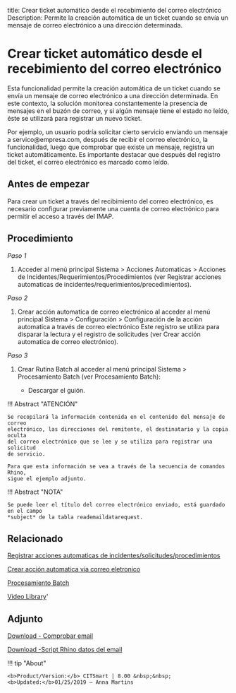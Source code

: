 title: Crear ticket automático desde el recebimiento del correo electrónico
Description: Permite la creación automática de un ticket cuando se envía un mensaje de correo electrónico a una dirección determinada.

# Crear ticket automático desde el recebimiento del correo electrónico

Esta funcionalidad permite la creación automática de un ticket cuando se envía
un mensaje de correo electrónico a una dirección determinada. En este contexto,
la solución monitorea constantemente la presencia de mensajes en el buzón de
correo, y si algún mensaje tiene el estado no leído, éste se utilizará para
registrar un nuevo ticket.

Por ejemplo, un usuario podría solicitar cierto servicio enviando un mensaje a
servico\@empresa.com, después de recibir el correo electrónico, la
funcionalidad, luego que comprobar que existe un mensaje, registra un ticket
automáticamente. Es importante destacar que después del registro del ticket, el
correo electrónico es marcado como leído.

Antes de empezar
--------------------

Para crear un ticket a través del recibimiento del correo electrónico, es
necesario configurar previamente una cuenta de correo electrónico para permitir
el acceso a través del IMAP.

Procedimiento
-----------------

*Paso 1*

1.  Acceder al menú principal Sistema \> Acciones Automaticas \> Acciones de
    Incidentes/Requerimientos/Procedimientos (ver Registrar acciones
    automaticas de incidentes/requerimientos/precedimientos).

*Paso 2*

1.  Crear acción automatica de correo electrónico al acceder al menú principal
    Sistema \> Configuración \> Configuración de la acción automatica a través
    de correo electrónico Este registro se utiliza para disparar la lectura y 
    el registro de solicitudes (ver Crear acción automatica de correo electrónico).

*Paso 3*

1.  Crear Rutina Batch al acceder al menú principal Sistema \> Procesamiento
    Batch (ver Procesamiento Batch):

    -   Descargar el guión.

!!! Abstract "ATENCIÓN"

    Se recopilará la información contenida en el contenido del mensaje de correo 
    electrónico, las direcciones del remitente, el destinatario y la copia oculta 
    del correo electrónico que se lee y se utiliza para registrar una solicitud 
    de servicio.
    
    Para que esta información se vea a través de la secuencia de comandos Rhino, 
    sigue el ejemplo adjunto.
    
!!! Abstract "NOTA"

    Se puede leer el título del correo electrónico enviado, está guardado en el campo 
    *subject* de la tabla reademaildatarequest.


Relacionado
-------

[Registrar acciones automaticas de incidentes/solicitudes/procedimientos](/es-es/citsmart-platform-8/additional-features/automation-of-operation/configuration/register-automatic-actions-incident-request-procedure.html)

[Crear acción automatica via correo eletronico](/es-es/citsmart-platform-8/platform-administration/configuring-automatic-actions/email-create-automatic-action-via-email.html)

[Procesamiento Batch](/es-es/citsmart-platform-8/platform-administration/configuring-automatic-actions/batch-batch-processing.html)


<i class='fa fa-youtube-play  fa-2x' style='color:#97ce17;vertical-align: middle;'> </i> [Video Library](https://www.youtube.com/playlist?list=PLB5qK2uzf2ROl8PJLi-kszYhGzr17uvz-)'

Adjunto
------------
[Download - Comprobar email][1]

[Download -Script Rhino datos del email][2]


!!! tip "About"

    <b>Product/Version:</b> CITSmart | 8.00 &nbsp;&nbsp;
    <b>Updated:</b>01/25/2019 – Anna Martins
    
[1]:/es-es/citsmart-platform-8/processes/tickets/images/rotina-verificar-email.docx
  
[2]:/es-es/citsmart-platform-8/processes/tickets/images/script-rhino-email.rtf
